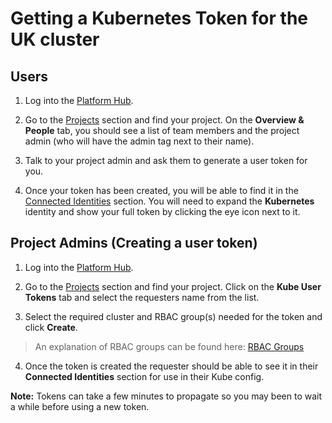 # Getting a Kubernetes Token for the UK cluster

## Users

1. Log into the [Platform Hub][platform hub link].

2. Go to the [Projects][project list] section and find your project. On the **Overview & People** tab, you should see a list of team members and the project admin (who will have the admin tag next to their name).

3. Talk to your project admin and ask them to generate a user token for you.

4. Once your token has been created, you will be able to find it in the [Connected Identities][connected identities] section. You will need to expand the **Kubernetes** identity and show your full token by clicking the eye icon next to it.

## Project Admins (Creating a user token)

1. Log into the [Platform Hub][platform hub link].

2. Go to the [Projects][project list] section and find your project. Click on the **Kube User Tokens** tab and select the requesters name from the list.

3. Select the required cluster and RBAC group(s) needed for the token and click **Create**.

> An explanation of RBAC groups can be found here: [RBAC Groups][rbac groups]

4. Once the token is created the requester should be able to see it in their **Connected Identities** section for use in their Kube config.

**Note:** Tokens can take a few minutes to propagate so you may been to wait a while before using a new token.

[platform hub link]: https://hub.acp.homeoffice.gov.uk
[connected identities]: https://hub.acp.homeoffice.gov.uk/identities
[project list]: https://hub.acp.homeoffice.gov.uk/projects/list
[rbac groups]: https://github.com/UKHomeOffice/application-container-platform/blob/master/docs/rbac.md
